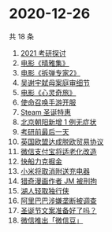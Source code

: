 # 2020-12-26

共 18 条

<!-- BEGIN -->
<!-- 最后更新时间 Sat Dec 26 2020 20:06:37 GMT+0800 (CST) -->
1. [2021 考研探讨](https://www.zhihu.com/search?q=考研)
1. [电影《晴雅集》](https://www.zhihu.com/search?q=晴雅集)
1. [电影《拆弹专家2》](https://www.zhihu.com/search?q=拆弹专家2)
1. [吴谢宇弑母案庭审细节](https://www.zhihu.com/search?q=北大吴谢宇)
1. [电影《心灵奇旅》](https://www.zhihu.com/search?q=心灵奇旅)
1. [使命召唤手游开服](https://www.zhihu.com/search?q=使命召唤手游)
1. [Steam 圣诞特惠](https://www.zhihu.com/search?q=steam)
1. [北京朝阳新增 1 例无症状](https://www.zhihu.com/search?q=北京疫情)
1. [考研前最后一天](https://www.zhihu.com/search?q=考研最后一天)
1. [英国欧盟达成脱欧贸易协议](https://www.zhihu.com/search?q=英国脱欧)
1. [微信支付宝将适老化改造](https://www.zhihu.com/search?q=微信支付宝适老化)
1. [快船力克掘金](https://www.zhihu.com/search?q=快船)
1. [小米将取消附送充电器](https://www.zhihu.com/search?q=小米取消充电器)
1. [猎奇漫画作者 JM 被刑拘](https://www.zhihu.com/search?q=jm帝国漫画)
1. [湖人轻取独行侠](https://www.zhihu.com/search?q=湖人)
1. [阿里巴巴涉嫌垄断被调查](https://www.zhihu.com/search?q=阿里巴巴)
1. [圣诞节文案准备好了吗？](https://www.zhihu.com/search?q=圣诞节祝福)
1. [微信推出「微信豆」](https://www.zhihu.com/search?q=微信豆)
<!-- END -->
